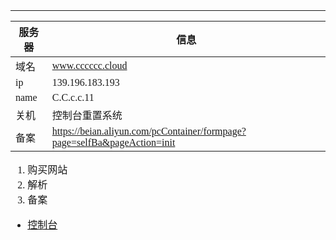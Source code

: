 <font face="SimSun" size=3>

---

服务器 | 信息
---|---
域名 | www.cccccc.cloud
ip | 139.196.183.193
name | C.C.c.c.11
关机 | 控制台重置系统
备案 | https://beian.aliyun.com/pcContainer/formpage?page=selfBa&pageAction=init


1. 购买网站
2. 解析
3. 备案


- [控制台](https://ecs.console.aliyun.com/?spm=5176.100251.recommends.decs.283d4f15ymDgtZ#/home)

</font>